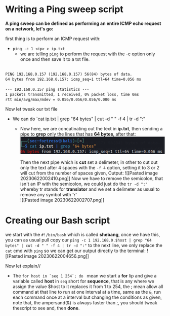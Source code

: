 # Writing a Ping sweep script
**A ping sweep can be defined as performing an entire ICMP echo request on a network, let's go:**

first thing is to perform an ICMP request with:
- `ping -c 1 <ip> > ip.txt`
	- we are telling `ping` to perform the request with the -c option only once and then save it to a txt file.
```OUTPUT

PING 192.168.0.157 (192.168.0.157) 56(84) bytes of data.
64 bytes from 192.168.0.157: icmp_seq=1 ttl=64 time=0.056 ms

--- 192.168.0.157 ping statistics ---
1 packets transmitted, 1 received, 0% packet loss, time 0ms
rtt min/avg/max/mdev = 0.056/0.056/0.056/0.000 ms
```

Now let tweak our txt file
- We can do `cat ip.txt | grep "64 bytes" | cut -d " " -f 4 | tr -d ":"
	-  Now here, we are concatinating out the text in **ip.txt**, then sending a pipe to **grep** only the lines that has **64 bytes**, after that:
	   ![image](../images/pingsweep_script/Pasted%20image%2020230622002127.png)
    
	   Then the next pipe which is **cut** set a delimeter, in other to cut out only the text after 4 spaces with the `-f 4` option, setting it to 3 or 2 will cut from the number of spaces given, Output:
	   ![[Pasted image 20230622002410.png]]
	   Now we have to remove the semicolon, that isn't an IP with the semicolon, we could just do the `tr -d ":"` whereby tr stands for **translator** and we set a delimeter as usual to remove any symbol with **':'**	   
	   ![[Pasted image 20230622002707.png]]

# Creating our Bash script
we start with the `#!/bin/bash` which is called **shebang**, once we have this, you can as usual pull copy our `ping -c 1 192.168.0.$host | grep "64 bytes" | cut -d " " -f 4 | tr -d ":"` to the next line, we only replace the `cat` cmd with `ping` so we can get our output directly to the terminal:
![[Pasted image 20230622004656.png]]

Now let explain//
- The ```for host in `seq 1 254`; do ``` mean we start a **for** lip and give a variable called **host** in `seq` short for **sequence**, that is any where we assign the value $host to it replaces it from 1 to 254, the ; mean allow all command at that line to run at one interval at a time, same as the `&`, run each command once at a interval but changing the conditions as given, note that, the ampersand(&) is always faster than ;, you should tweak thescript to see and, then **done**.
